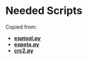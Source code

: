 # Needed Scripts

Copied from:

- [**esptool.py**](https://github.com/espressif/esptool/blob/master/esptool.py)
- [**espota.py**](https://github.com/esp8266/Arduino/blob/master/tools/espota.py)
- [**crc2.py**](https://github.com/letscontrolit/ESPEasy/blob/mega/crc2.py)
